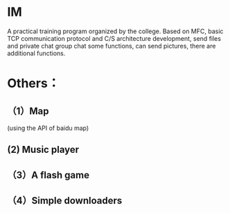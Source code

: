 # IM 
A practical training program organized by the college.
Based on MFC, basic TCP communication protocol and C/S architecture development, send files and private chat group chat some functions, can send pictures, there are additional functions.
# Others：
 ## （1）Map
 (using the API of baidu map)
 ##  (2) Music player
 ## （3）A flash game
 ## （4）Simple downloaders
